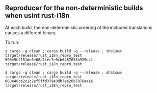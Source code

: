 ## Reproducer for the non-deterministic builds when usint rust-i18n

At each build, the non-deterministic ordering of the included translations causes a different binary.

To run:

```
$ cargo -q clean ; cargo build -q --release ; sha1sum target/release/rust_i18n_repro_test 
590e9b2151de0e68a1fec7e0cb6487653b929dc1  target/release/rust_i18n_repro_test

$ cargo -q clean ; cargo build -q --release ; sha1sum target/release/rust_i18n_repro_test 
608e48ce2c1c2ef5ffd37940db7ee20b7076aae6  target/release/rust_i18n_repro_test
```
